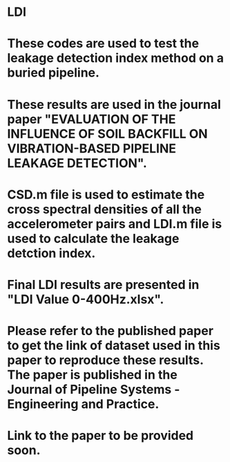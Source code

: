 # LDI
# These codes are used to test the leakage detection index method on a buried pipeline. 
# These results are used in the journal paper "EVALUATION OF THE INFLUENCE OF SOIL BACKFILL ON VIBRATION-BASED PIPELINE LEAKAGE DETECTION". 
# CSD.m file is used to estimate the cross spectral densities of all the accelerometer pairs and LDI.m file is used to calculate the leakage detction index. 
# Final LDI results are presented in "LDI Value 0-400Hz.xlsx". 
# Please refer to the published paper to get the link of dataset used in this paper to reproduce these results. The paper is published in the Journal of Pipeline Systems - Engineering and Practice. 
# Link to the paper to be provided soon. 

